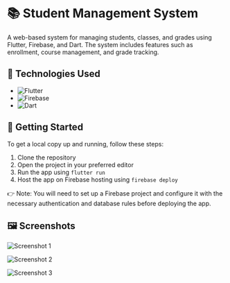 # 📚 Student Management System

A web-based system for managing students, classes, and grades using Flutter, Firebase, and Dart. The system includes features such as enrollment, course management, and grade tracking.


## 🚀 Technologies Used

* ![Flutter](https://img.shields.io/badge/Flutter-%2302569B.svg?style=for-the-badge&logo=Flutter&logoColor=white)
* ![Firebase](https://img.shields.io/badge/firebase-%23039BE5.svg?style=for-the-badge&logo=firebase)
* ![Dart](https://img.shields.io/badge/Dart-%230175C2.svg?style=for-the-badge&logo=dart&logoColor=white)

## 🏁 Getting Started

To get a local copy up and running, follow these steps:

1. Clone the repository
2. Open the project in your preferred editor
3. Run the app using `flutter run`
4. Host the app on Firebase hosting using `firebase deploy`

👉 Note: You will need to set up a Firebase project and configure it with the necessary authentication and database rules before deploying the app. 

## 🖼️ Screenshots

![Screenshot 1](https://user-images.githubusercontent.com/87107996/214767629-84ca69cc-f182-4659-b450-52430f35a23a.jpg)

![Screenshot 2](https://user-images.githubusercontent.com/87107996/214767643-6efb7b43-51f9-4646-a88d-fb9c8431cf34.jpg)

![Screenshot 3](https://user-images.githubusercontent.com/87107996/214767656-cd087054-a67c-4805-90cd-332aad0e942c.jpg)
